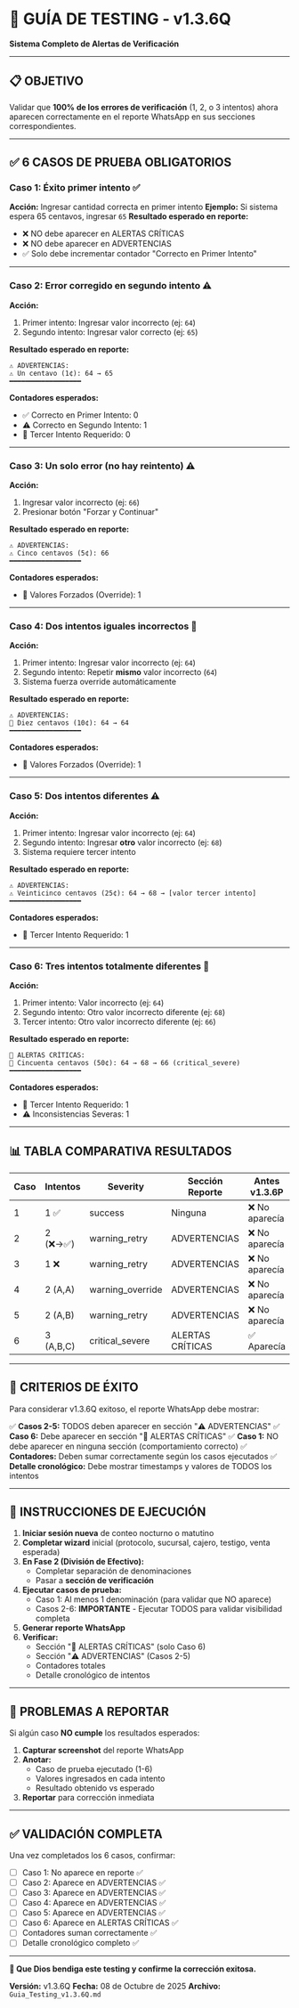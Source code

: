 # 🧪 GUÍA DE TESTING - v1.3.6Q
**Sistema Completo de Alertas de Verificación**

---

## 📋 OBJETIVO

Validar que **100% de los errores de verificación** (1, 2, o 3 intentos) ahora aparecen correctamente en el reporte WhatsApp en sus secciones correspondientes.

---

## ✅ 6 CASOS DE PRUEBA OBLIGATORIOS

### **Caso 1: Éxito primer intento** ✅
**Acción:** Ingresar cantidad correcta en primer intento
**Ejemplo:** Si sistema espera 65 centavos, ingresar `65`
**Resultado esperado en reporte:**
- ❌ NO debe aparecer en ALERTAS CRÍTICAS
- ❌ NO debe aparecer en ADVERTENCIAS
- ✅ Solo debe incrementar contador "Correcto en Primer Intento"

---

### **Caso 2: Error corregido en segundo intento** ⚠️
**Acción:**
1. Primer intento: Ingresar valor incorrecto (ej: `64`)
2. Segundo intento: Ingresar valor correcto (ej: `65`)

**Resultado esperado en reporte:**
```
⚠️ ADVERTENCIAS:
⚠️ Un centavo (1¢): 64 → 65
━━━━━━━━━━━━━━━━━━
```

**Contadores esperados:**
- ✅ Correcto en Primer Intento: 0
- ⚠️ Correcto en Segundo Intento: 1
- 🔴 Tercer Intento Requerido: 0

---

### **Caso 3: Un solo error (no hay reintento)** ⚠️
**Acción:**
1. Ingresar valor incorrecto (ej: `66`)
2. Presionar botón "Forzar y Continuar"

**Resultado esperado en reporte:**
```
⚠️ ADVERTENCIAS:
⚠️ Cinco centavos (5¢): 66
━━━━━━━━━━━━━━━━━━
```

**Contadores esperados:**
- 🚨 Valores Forzados (Override): 1

---

### **Caso 4: Dos intentos iguales incorrectos** 🚨
**Acción:**
1. Primer intento: Ingresar valor incorrecto (ej: `64`)
2. Segundo intento: Repetir **mismo** valor incorrecto (`64`)
3. Sistema fuerza override automáticamente

**Resultado esperado en reporte:**
```
⚠️ ADVERTENCIAS:
🚨 Diez centavos (10¢): 64 → 64
━━━━━━━━━━━━━━━━━━
```

**Contadores esperados:**
- 🚨 Valores Forzados (Override): 1

---

### **Caso 5: Dos intentos diferentes** ⚠️
**Acción:**
1. Primer intento: Ingresar valor incorrecto (ej: `64`)
2. Segundo intento: Ingresar **otro** valor incorrecto (ej: `68`)
3. Sistema requiere tercer intento

**Resultado esperado en reporte:**
```
⚠️ ADVERTENCIAS:
⚠️ Veinticinco centavos (25¢): 64 → 68 → [valor tercer intento]
━━━━━━━━━━━━━━━━━━
```

**Contadores esperados:**
- 🔴 Tercer Intento Requerido: 1

---

### **Caso 6: Tres intentos totalmente diferentes** 🔴
**Acción:**
1. Primer intento: Valor incorrecto (ej: `64`)
2. Segundo intento: Otro valor incorrecto diferente (ej: `68`)
3. Tercer intento: Otro valor incorrecto diferente (ej: `66`)

**Resultado esperado en reporte:**
```
🔴 ALERTAS CRÍTICAS:
🔴 Cincuenta centavos (50¢): 64 → 68 → 66 (critical_severe)
━━━━━━━━━━━━━━━━━━
```

**Contadores esperados:**
- 🔴 Tercer Intento Requerido: 1
- ⚠️ Inconsistencias Severas: 1

---

## 📊 TABLA COMPARATIVA RESULTADOS

| Caso | Intentos | Severity | Sección Reporte | Antes v1.3.6P | Después v1.3.6Q |
|------|----------|----------|-----------------|---------------|-----------------|
| 1 | 1 ✅ | success | Ninguna | ❌ No aparecía | ✅ No aparece |
| 2 | 2 (❌→✅) | warning_retry | ADVERTENCIAS | ❌ No aparecía | ✅ Aparece |
| 3 | 1 ❌ | warning_retry | ADVERTENCIAS | ❌ No aparecía | ✅ Aparece |
| 4 | 2 (A,A) | warning_override | ADVERTENCIAS | ❌ No aparecía | ✅ Aparece |
| 5 | 2 (A,B) | warning_retry | ADVERTENCIAS | ❌ No aparecía | ✅ Aparece |
| 6 | 3 (A,B,C) | critical_severe | ALERTAS CRÍTICAS | ✅ Aparecía | ✅ Aparece |

---

## 🎯 CRITERIOS DE ÉXITO

Para considerar v1.3.6Q exitoso, el reporte WhatsApp debe mostrar:

✅ **Casos 2-5:** TODOS deben aparecer en sección "⚠️ ADVERTENCIAS"
✅ **Caso 6:** Debe aparecer en sección "🔴 ALERTAS CRÍTICAS"
✅ **Caso 1:** NO debe aparecer en ninguna sección (comportamiento correcto)
✅ **Contadores:** Deben sumar correctamente según los casos ejecutados
✅ **Detalle cronológico:** Debe mostrar timestamps y valores de TODOS los intentos

---

## 📝 INSTRUCCIONES DE EJECUCIÓN

1. **Iniciar sesión nueva** de conteo nocturno o matutino
2. **Completar wizard** inicial (protocolo, sucursal, cajero, testigo, venta esperada)
3. **En Fase 2 (División de Efectivo):**
   - Completar separación de denominaciones
   - Pasar a **sección de verificación**
4. **Ejecutar casos de prueba:**
   - Caso 1: Al menos 1 denominación (para validar que NO aparece)
   - Casos 2-6: **IMPORTANTE** - Ejecutar TODOS para validar visibilidad completa
5. **Generar reporte WhatsApp**
6. **Verificar:**
   - Sección "🔴 ALERTAS CRÍTICAS" (solo Caso 6)
   - Sección "⚠️ ADVERTENCIAS" (Casos 2-5)
   - Contadores totales
   - Detalle cronológico de intentos

---

## 🐛 PROBLEMAS A REPORTAR

Si algún caso **NO cumple** los resultados esperados:

1. **Capturar screenshot** del reporte WhatsApp
2. **Anotar:**
   - Caso de prueba ejecutado (1-6)
   - Valores ingresados en cada intento
   - Resultado obtenido vs esperado
3. **Reportar** para corrección inmediata

---

## ✅ VALIDACIÓN COMPLETA

Una vez completados los 6 casos, confirmar:

- [ ] Caso 1: No aparece en reporte ✅
- [ ] Caso 2: Aparece en ADVERTENCIAS ✅
- [ ] Caso 3: Aparece en ADVERTENCIAS ✅
- [ ] Caso 4: Aparece en ADVERTENCIAS ✅
- [ ] Caso 5: Aparece en ADVERTENCIAS ✅
- [ ] Caso 6: Aparece en ALERTAS CRÍTICAS ✅
- [ ] Contadores suman correctamente ✅
- [ ] Detalle cronológico completo ✅

---

**🙏 Que Dios bendiga este testing y confirme la corrección exitosa.**

**Versión:** v1.3.6Q
**Fecha:** 08 de Octubre de 2025
**Archivo:** `Guia_Testing_v1.3.6Q.md`
